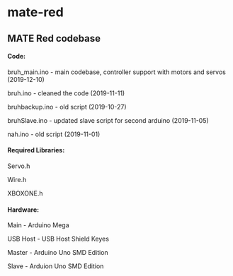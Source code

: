 # mate-red
## MATE Red codebase

#### Code:

bruh_main.ino - main codebase, controller support with motors and servos (2019-12-10)

bruh.ino - cleaned the code (2019-11-11)

bruhbackup.ino - old script (2019-10-27)

bruhSlave.ino - updated slave script for second arduino (2019-11-05)

nah.ino - old script (2019-11-01)



#### Required Libraries:

Servo.h

Wire.h

XBOXONE.h



#### Hardware:

Main - Arduino Mega

USB Host - USB Host Shield Keyes

Master - Arduino Uno SMD Edition

Slave - Arduion Uno SMD Edition
